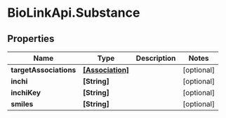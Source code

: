 # BioLinkApi.Substance

## Properties
Name | Type | Description | Notes
------------ | ------------- | ------------- | -------------
**targetAssociations** | [**[Association]**](Association.md) |  | [optional] 
**inchi** | **[String]** |  | [optional] 
**inchiKey** | **[String]** |  | [optional] 
**smiles** | **[String]** |  | [optional] 


